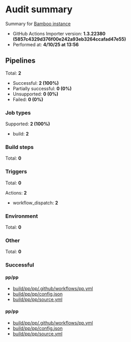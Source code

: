 # Audit summary

Summary for [Bamboo instance](http://backstage-demo-bamboo.westeurope.cloudapp.azure.com)

- GitHub Actions Importer version: **1.3.22380 (5857c4329d376f00e242a93eb3264ccafad47e55)**
- Performed at: **4/10/25 at 13:56**

## Pipelines

Total: **2**

- Successful: **2 (100%)**
- Partially successful: **0 (0%)**
- Unsupported: **0 (0%)**
- Failed: **0 (0%)**

### Job types

Supported: **2 (100%)**

- build: **2**

### Build steps

Total: **0**

### Triggers

Total: **0**

Actions: **2**

- workflow_dispatch: **2**

### Environment

Total: **0**

### Other

Total: **0**

### Successful

#### pp/pp

- [build/pp/pp/.github/workflows/pp.yml](build/pp/pp/.github/workflows/pp.yml)
- [build/pp/pp/config.json](build/pp/pp/config.json)
- [build/pp/pp/source.yml](build/pp/pp/source.yml)

#### pp/pp

- [build/pp/pp/.github/workflows/pp.yml](build/pp/pp/.github/workflows/pp.yml)
- [build/pp/pp/config.json](build/pp/pp/config.json)
- [build/pp/pp/source.yml](build/pp/pp/source.yml)
